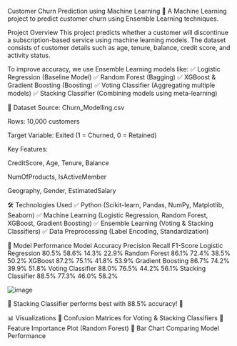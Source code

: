  Customer Churn Prediction using Machine Learning
🚀 A Machine Learning project to predict customer churn using Ensemble Learning techniques.

Project Overview
This project predicts whether a customer will discontinue a subscription-based service using machine learning models. The dataset consists of customer details such as age, tenure, balance, credit score, and activity status.

To improve accuracy, we use Ensemble Learning models like:
✅ Logistic Regression (Baseline Model)
✅ Random Forest (Bagging)
✅ XGBoost & Gradient Boosting (Boosting)
✅ Voting Classifier (Aggregating multiple models)
✅ Stacking Classifier (Combining models using meta-learning)

📂 Dataset
Source: Churn_Modelling.csv

Rows: 10,000 customers

Target Variable: Exited (1 = Churned, 0 = Retained)

Key Features:

CreditScore, Age, Tenure, Balance

NumOfProducts, IsActiveMember

Geography, Gender, EstimatedSalary


🛠️ Technologies Used
✅ Python (Scikit-learn, Pandas, NumPy, Matplotlib, Seaborn)
✅ Machine Learning (Logistic Regression, Random Forest, XGBoost, Gradient Boosting)
✅ Ensemble Learning (Voting & Stacking Classifiers)
✅ Data Preprocessing (Label Encoding, Standardization)

📌 Model Performance
Model             	Accuracy  Precision	  Recall	 F1-Score
Logistic Regression	80.5%	    58.6%	      14.3%	   22.9%
Random Forest	      86.1%	    72.4%	      38.5%	   50.2%
XGBoost	            87.2%	    75.1%	      41.8%	   53.9%
Gradient Boosting	  86.7%	    74.2%	      39.9%	   51.8%
Voting Classifier	  88.0%	    76.5%	      44.2%	   56.1%
Stacking Classifier	88.5%	    77.3%	      46.0%	   58.2%


![image](https://github.com/user-attachments/assets/4f9270cc-bd24-4b93-9b51-34763d579cf1)


📌 Stacking Classifier performs best with 88.5% accuracy! 🎯

📊 Visualizations
📌 Confusion Matrices for Voting & Stacking Classifiers
📌 Feature Importance Plot (Random Forest)
📌 Bar Chart Comparing Model Performance





